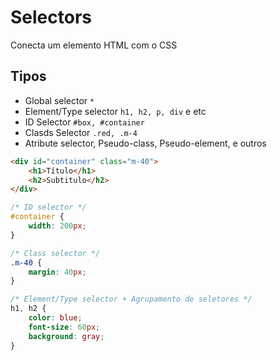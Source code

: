 # Selectors

Conecta um elemento HTML com o CSS

## Tipos

* Global selector `*`
* Element/Type selector `h1, h2, p, div` e etc
* ID Selector `#box, #container`
* Clasds Selector `.red, .m-4`
* Atribute selector, Pseudo-class, Pseudo-element, e outros

```html
<div id="container" class="m-40">
	<h1>Título</h1>
	<h2>Subtitulo</h2>
</div>
```

```css
/* ID selector */
#container {
	width: 200px;
}

/* Class selector */
.m-40 {
	margin: 40px;
}

/* Element/Type selector + Agrupamento de seletores */
h1, h2 {
	color: blue;
	font-size: 60px;
	background: gray;
}
```